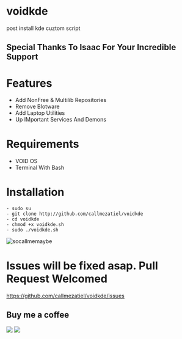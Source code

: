# voidkde
post install kde cuztom script

## Special Thanks To Isaac For Your Incredible Support 

# Features
- Add NonFree & Multilib Repositories
- Remove Blotware
- Add Laptop Utilities
- Up IMportant Services And Demons

# Requirements
- VOID OS
- Terminal With Bash 

# Installation
```
- sudo su
- git clone http://github.com/callmezatiel/voidkde
- cd voidkde
- chmod +x voidkde.sh
- sudo ./voidkde.sh

```

![socallmemaybe](https://i.postimg.cc/qRtm8QqH/Reviews-And-Tutorials-2023-09-08-02-50-14.png)



# Issues will be fixed asap. Pull Request Welcomed

https://github.com/callmezatiel/voidkde/issues


## Buy me a coffee
<a href="https://www.paypal.me/zatiel"><img src="https://img.shields.io/badge/don-paypal-blue"></a> <a href="https://www.patreon.com/zatiel"><img src="https://img.shields.io/badge/don-patreon-ff69b4"> 
